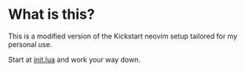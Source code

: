 # What is this?

This is a modified version of the Kickstart neovim setup tailored for my personal use.

Start at [init.lua](./init.lua) and work your way down.

